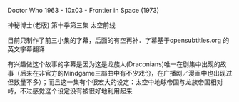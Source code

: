 Doctor Who 1963 - 10x03 - Frontier in Space (1973)

神秘博士(老版) 第十季第三集 太空前线 

目前只制作了前三小集的字幕，后面的有空再补．字幕基于opensubtitles.org
的英文字幕翻译

有兴趣做这个故事的字幕是因为这是龙族人(Draconians)唯一在剧集中出现的故
事（后来在非官方的Mindgame三部曲中有不少戏份，在广播剧／漫画中也出现过
但数量不多）；而且这一集有个很宏大的设定：太空中地球帝国与龙族帝国相对
峙，不过感觉这个设定没有被很好地利用起来


